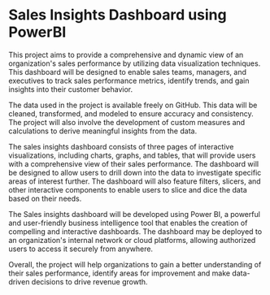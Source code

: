 # Sales Insights Dashboard using PowerBI

This project aims to provide a comprehensive and dynamic view of an organization's sales performance by utilizing data visualization techniques. This dashboard will be designed to enable sales teams, managers, and executives to track sales performance metrics, identify trends, and gain insights into their customer behavior.

The data used in the project is available freely on GitHub. This data will be cleaned, transformed, and modeled to ensure accuracy and consistency. The project will also involve the development of custom measures and calculations to derive meaningful insights from the data.

The sales insights dashboard consists of three pages of interactive visualizations, including charts, graphs, and tables, that will provide users with a comprehensive view of their sales performance. The dashboard will be designed to allow users to drill down into the data to investigate specific areas of interest further. The dashboard will also feature filters, slicers, and other interactive components to enable users to slice and dice the data based on their needs.

The Sales insights dashboard will be developed using Power BI, a powerful and user-friendly business intelligence tool that enables the creation of compelling and interactive dashboards. The dashboard may be deployed to an organization's internal network or cloud platforms, allowing authorized users to access it securely from anywhere.

Overall, the project will help organizations to gain a better understanding of their sales performance, identify areas for improvement and make data-driven decisions to drive revenue growth.
